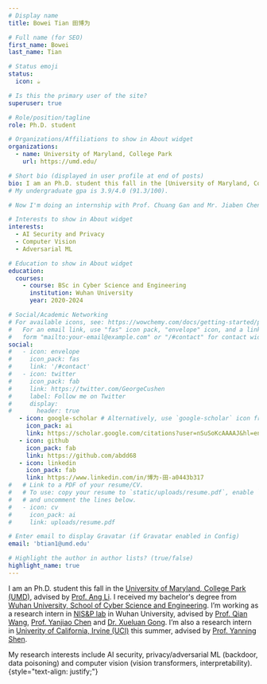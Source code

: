 ```yaml
---
# Display name
title: Bowei Tian 田博为

# Full name (for SEO)
first_name: Bowei
last_name: Tian

# Status emoji
status:
  icon: ☕️

# Is this the primary user of the site?
superuser: true

# Role/position/tagline
role: Ph.D. student

# Organizations/Affiliations to show in About widget
organizations:
  - name: University of Maryland, College Park
    url: https://umd.edu/

# Short bio (displayed in user profile at end of posts)
bio: I am an Ph.D. student this fall in the [University of Maryland, College Park (UMD)](https://umd.edu/), advised by [Prof. Ang Li](https://www.ang-li.com/). I received my bachelor's degree from [Wuhan University, School of Cyber Science and Engineering](https://cse.whu.edu.cn/). I’m working as a research intern in [NIS&P lab](http://nisplab.whu.edu.cn/) in Wuhan University, advised by [Prof. Qian Wang](https://scholar.google.com/citations?user=CD7ybnAAAAAJ), [Prof. Yanjiao Chen](https://scholar.google.fi/citations?user=ax6CbMgAAAAJ&hl=en) and [Dr. Xueluan Gong](https://scholar.google.fi/citations?user=8vwOEGcAAAAJ&hl=en&oi=ao). I’m also a research intern in [Univerity of California, Irvine (UCI)](https://uci.edu/) this summer, advised by [Prof. Yanning Shen](https://sites.google.com/uci.edu/yanning-shen/). ## Follow Me on Zhihu
# My undergraduate gpa is 3.9/4.0 (91.3/100).

# Now I'm doing an internship with Prof. Chuang Gan and Mr. Jiaben Chen at [University of Massachusetts Amherst (UMass)](https://www.umass.edu/).

# Interests to show in About widget
interests:
  - AI Security and Privacy
  - Computer Vision
  - Adversarial ML

# Education to show in About widget
education:
  courses:
    - course: BSc in Cyber Science and Engineering
      institution: Wuhan University
      year: 2020-2024

# Social/Academic Networking
# For available icons, see: https://wowchemy.com/docs/getting-started/page-builder/#icons
#   For an email link, use "fas" icon pack, "envelope" icon, and a link in the
#   form "mailto:your-email@example.com" or "/#contact" for contact widget.
social:
#   - icon: envelope
#     icon_pack: fas
#     link: '/#contact'
#   - icon: twitter
#     icon_pack: fab
#     link: https://twitter.com/GeorgeCushen
#     label: Follow me on Twitter
#     display:
#       header: true
   - icon: google-scholar # Alternatively, use `google-scholar` icon from `ai` icon pack
     icon_pack: ai
     link: https://scholar.google.com/citations?user=nSuSoKcAAAAJ&hl=en&oi=ao
   - icon: github
     icon_pack: fab
     link: https://github.com/abdd68
   - icon: linkedin
     icon_pack: fab
     link: https://www.linkedin.com/in/博为-田-a0443b317
#   # Link to a PDF of your resume/CV.
#   # To use: copy your resume to `static/uploads/resume.pdf`, enable `ai` icons in `params.yaml`,
#   # and uncomment the lines below.
#   - icon: cv
#     icon_pack: ai
#     link: uploads/resume.pdf

# Enter email to display Gravatar (if Gravatar enabled in Config)
email: 'btian1@umd.edu'

# Highlight the author in author lists? (true/false)
highlight_name: true
---
```


I am an Ph.D. student this fall in the [University of Maryland, College Park (UMD)](https://umd.edu/), advised by [Prof. Ang Li](https://www.ang-li.com/). I received my bachelor's degree from [Wuhan University, School of Cyber Science and Engineering](https://cse.whu.edu.cn/). I’m working as a research intern in [NIS&P lab](http://nisplab.whu.edu.cn/) in Wuhan University, advised by [Prof. Qian Wang](https://scholar.google.com/citations?user=CD7ybnAAAAAJ), [Prof. Yanjiao Chen](https://scholar.google.fi/citations?user=ax6CbMgAAAAJ&hl=en) and [Dr. Xueluan Gong](https://scholar.google.fi/citations?user=8vwOEGcAAAAJ&hl=en&oi=ao). I’m also a research intern in [Univerity of California, Irvine (UCI)](https://uci.edu/) this summer, advised by [Prof. Yanning Shen](https://sites.google.com/uci.edu/yanning-shen/).

My research interests include AI security, privacy/adversarial ML (backdoor, data poisoning) and computer vision (vision transformers, interpretability). 
{style="text-align: justify;"}